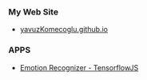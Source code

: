 ### My Web Site
* [yavuzKomecoglu.github.io](https://yavuzkomecoglu.github.io/)

### APPS
* [Emotion Recognizer - TensorflowJS](https://yavuzkomecoglu.github.io/apps/emotion-recognizer-tfjs/)
